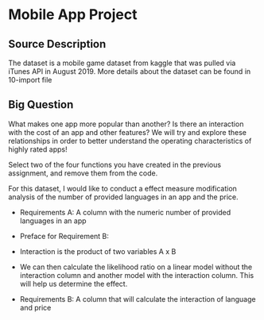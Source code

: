 # Mobile App Project

## Source Description
The dataset is a mobile game dataset from kaggle that was pulled via iTunes API in August 2019. More details about the dataset can be found in 10-import file

## Big Question
What makes one app more popular than another? Is there an interaction with the cost of an app and other features? We will try and explore these relationships in order to better understand the operating characteristics of highly rated apps!



Select two of the four functions you have created in the previous assignment, and remove them from the code. 


For this dataset, I would like to conduct a effect measure modification analysis of the number of provided languages in an app and the price.

-   Requirements A: A column with the numeric number of provided languages in an app

-   Preface for Requirement B:
-   Interaction is the product of two variables A x B
-   We can then calculate the likelihood ratio on a linear model without the interaction column and another model with the interaction column. This will help us determine the effect.

-   Requirements B: A column that will calculate the interaction of language and price
